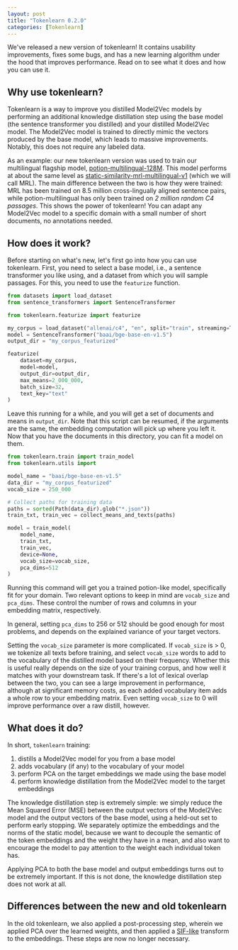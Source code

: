 ```yaml
---
layout: post
title: "Tokenlearn 0.2.0"
categories: [Tokenlearn]
---
```


We've released a new version of tokenlearn! It contains usability improvements, fixes some bugs, and has a new learning algorithm under the hood that improves performance. Read on to see what it does and how you can use it.

## Why use tokenlearn?

Tokenlearn is a way to improve you distilled Model2Vec models by performing an additional knowledge distillation step using the base model (the sentence transformer you distilled) and your distilled Model2Vec model. The Model2Vec model is trained to directly mimic the vectors produced by the base model, which leads to massive improvements. Notably, this does not require any labeled data.

As an example: our new tokenlearn version was used to train our multilingual flagship model, [potion-multilingual-128M](https://huggingface.co/minishlab/potion-multilingual-128M). This model performs at about the same level as [static-similarity-mrl-multilingual-v1](https://huggingface.co/sentence-transformers/static-similarity-mrl-multilingual-v1) (which we will call MRL). The main difference between the two is how they were trained: MRL has been trained on 8.5 million cross-lingually aligned sentence pairs, while potion-multilingual has only been trained on _2 million random C4 passages_. This shows the power of tokenlearn! You can adapt any Model2Vec model to a specific domain with a small number of short documents, no annotations needed.

## How does it work?

Before starting on what's new, let's first go into how you can use tokenlearn. First, you need to select a base model, i.e., a sentence transformer you like using, and a dataset from which you will sample passages. For this, you need to use the `featurize` function.

```python
from datasets import load_dataset
from sentence_transformers import SentenceTransformer

from tokenlearn.featurize import featurize

my_corpus = load_dataset("allenai/c4", "en", split="train", streaming=True)
model = SentenceTransformer("baai/bge-base-en-v1.5")
output_dir = "my_corpus_featurized"

featurize(
    dataset=my_corpus,
    model=model,
    output_dir=output_dir,
    max_means=2_000_000,  
    batch_size=32,
    text_key="text"
)

```

Leave this running for a while, and you will get a set of documents and means in `output_dir`. Note that this script can be resumed, if the arguments are the same, the embedding computation will pick up where you left it. Now that you have the documents in this directory, you can fit a model on them.

```python
from tokenlearn.train import train_model
from tokenlearn.utils import 

model_name = "baai/bge-base-en-v1.5"
data_dir = "my_corpus_featurized"
vocab_size = 250_000

# Collect paths for training data
paths = sorted(Path(data_dir).glob("*.json"))
train_txt, train_vec = collect_means_and_texts(paths)

model = train_model(
    model_name, 
    train_txt, 
    train_vec, 
    device=None, 
    vocab_size=vocab_size, 
    pca_dims=512
)

```

Running this command will get you a trained potion-like model, specifically fit for your domain. Two relevant options to keep in mind are `vocab_size` and `pca_dims`. These control the number of rows and columns in your embedding matrix, respectively. 

In general, setting `pca_dims` to 256 or 512 should be good enough for most problems, and depends on the explained variance of your target vectors. 

Setting the `vocab_size` parameter is more complicated. If `vocab_size` is > 0, we tokenize all texts before training, and select `vocab_size` words to add to the vocabulary of the distilled model based on their frequency. Whether this is useful really depends on the size of your training corpus, and how well it matches with your downstream task. If there's a lot of lexical overlap between the two, you can see a large improvement in performance, although at significant memory costs, as each added vocabulary item adds a whole row to your embedding matrix. Even setting `vocab_size` to 0 will improve performance over a raw distill, however.

## What does it do?

In short, `tokenlearn` training:

1. distills a Model2Vec model for you from a base model
2. adds vocabulary (if any) to the vocabulary of your model
3. perform PCA on the target embeddings we made using the base model
4. perform knowledge distillation from the Model2Vec model to the target embeddings

The knowledge distillation step is extremely simple: we simply reduce the Mean Squared Error (MSE) between the output vectors of the Model2Vec model and the output vectors of the base model, using a held-out set to perform early stopping. We separately optimize the embeddings and the norms of the static model, because we want to decouple the semantic of the token embeddings and the weight they have in a mean, and also want to encourage the model to pay attention to the weight each individual token has.

Applying PCA to both the base model and output embeddings turns out to be extremely important. If this is not done, the knowledge distillation step does not work at all.

## Differences between the new and old tokenlearn

In the old tokenlearn, we also applied a post-processing step, wherein we applied PCA over the learned weights, and then applied a [SIF-like](https://openreview.net/pdf?id=SyK00v5xx) transform to the embeddings. These steps are now no longer necessary.
